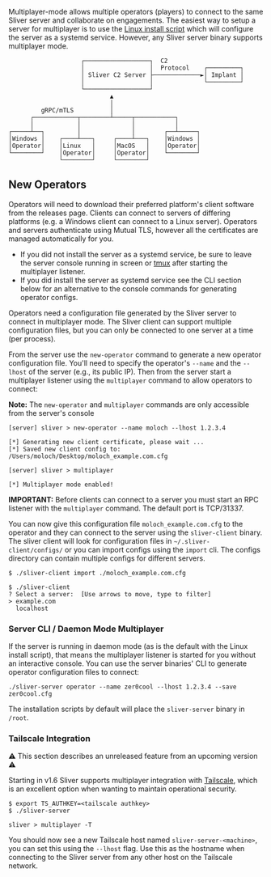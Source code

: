 Multiplayer-mode allows multiple operators (players) to connect to the same Sliver server and collaborate on engagements. The easiest way to setup a server for multiplayer is to use the [Linux install script](/docs?name=Linux+Install+Script) which will configure the server as a systemd service. However, any Sliver server binary supports multiplayer mode.

```
                    ┌──────────────────┐  C2
                    │                  │  Protocol    ┌─────────┐
                    │ Sliver C2 Server ├─────────────►│ Implant │
                    │                  │              └─────────┘
                    └──────────────────┘
                            ▲
                            │
         gRPC/mTLS          │
      ┌────────────┬────────┴─────┬───────────┐
      │            │              │           │
┌─────┴──┐         │              │        ┌──┴─────┐
│Windows │    ┌────┴───┐     ┌────┴───┐    │Windows │
│Operator│    │Linux   │     │MacOS   │    │Operator│
└────────┘    │Operator│     │Operator│    └────────┘
              └────────┘     └────────┘
```

## New Operators

Operators will need to download their preferred platform's client software from the releases page. Clients can connect to servers of differing platforms (e.g. a Windows client can connect to a Linux server). Operators and servers authenticate using Mutual TLS, however all the certificates are managed automatically for you.

- If you did not install the server as a systemd service, be sure to leave the server console running in screen or [tmux](https://github.com/tmux/tmux) after starting the multiplayer listener.
- If you did install the server as systemd service see the CLI section below for an alternative to the console commands for generating operator configs.

Operators need a configuration file generated by the Sliver server to connect in multiplayer mode. The Sliver client can support multiple configuration files, but you can only be connected to one server at a time (per process).

From the server use the `new-operator` command to generate a new operator configuration file. You'll need to specify the operator's `--name` and the `--lhost` of the server (e.g., its public IP). Then from the server start a multiplayer listener using the `multiplayer` command to allow operators to connect:

**Note:** The `new-operator` and `multiplayer` commands are only accessible from the server's console

```
[server] sliver > new-operator --name moloch --lhost 1.2.3.4

[*] Generating new client certificate, please wait ...
[*] Saved new client config to: /Users/moloch/Desktop/moloch_example.com.cfg

[server] sliver > multiplayer

[*] Multiplayer mode enabled!

```

**IMPORTANT:** Before clients can connect to a server you must start an RPC listener with the `multiplayer` command. The default port is TCP/31337.

You can now give this configuration file `moloch_example.com.cfg` to the operator and they can connect to the server using the `sliver-client` binary. The sliver client will look for configuration files in `~/.sliver-client/configs/` or you can import configs using the `import` cli. The configs directory can contain multiple configs for different servers.

```
$ ./sliver-client import ./moloch_example.com.cfg

$ ./sliver-client
? Select a server:  [Use arrows to move, type to filter]
> example.com
  localhost
```

### Server CLI / Daemon Mode Multiplayer

If the server is running in daemon mode (as is the default with the Linux install script), that means the multiplayer listener is started for you without an interactive console. You can use the server binaries' CLI to generate operator configuration files to connect:

```
./sliver-server operator --name zer0cool --lhost 1.2.3.4 --save zer0cool.cfg
```

The installation scripts by default will place the `sliver-server` binary in `/root`.

### Tailscale Integration

⚠️ This section describes an unreleased feature from an upcoming version ⚠️

Starting in v1.6 Sliver supports multiplayer integration with [Tailscale](https://tailscale.com/), which is an excellent option when wanting to maintain operational security.

```
$ export TS_AUTHKEY=<tailscale authkey>
$ ./sliver-server

sliver > multiplayer -T
```

You should now see a new Tailscale host named `sliver-server-<machine>`, you can set this using the `--lhost` flag. Use this as the hostname when connecting to the Sliver server from any other host on the Tailscale network.
